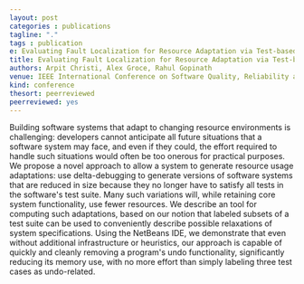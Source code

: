 ```yaml
---
layout: post
categories : publications
tagline: "."
tags : publication
e: Evaluating Fault Localization for Resource Adaptation via Test-based Software Modification
title: Evaluating Fault Localization for Resource Adaptation via Test-based Software Modification
authors: Arpit Christi, Alex Groce, Rahul Gopinath
venue: IEEE International Conference on Software Quality, Reliability and Security (QRS)
kind: conference
thesort: peerreviewed
peerreviewed: yes
---
```


Building software systems that adapt to changing resource environments
is challenging: developers cannot anticipate all future situations
that a software system may face, and even if they could, the effort
required to handle such situations would often be too onerous for
practical purposes. We propose a novel approach to allow a system to
generate resource usage adaptations: use delta-debugging to generate
versions of software systems that are reduced in size because they no
longer have to satisfy all tests in the software's test suite. Many
such variations will, while retaining core system functionality, use
fewer resources. We describe an tool for computing such adaptations,
based on our notion that labeled subsets of a test suite can be used
to conveniently describe possible relaxations of system
specifications. Using the NetBeans IDE, we demonstrate that even
without additional infrastructure or heuristics, our approach is
capable of quickly and cleanly removing a program's undo
functionality, significantly reducing its memory use, with no more
effort than simply labeling three test cases as undo-related.


[<em class="fa fa-book fa-lg" aria-hidden="true"></em>](/resources/qrs2019/christi2019evaluating.pdf "paper")
[<em class="fa fa-bookmark-o fa-lg" aria-hidden="true"></em>](https://raw.githubusercontent.com/rahulgopinath/rahulgopinath.github.io/master/resources/qrs2019/christi2019evaluating.bib "reference")


